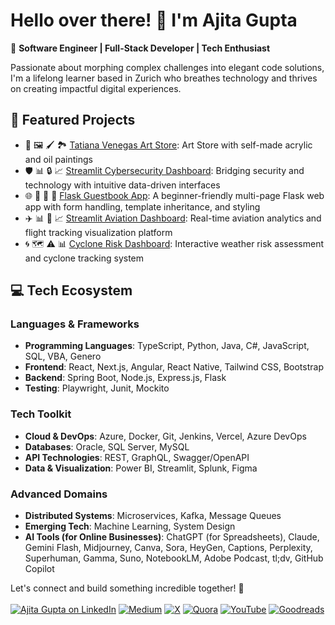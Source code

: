 # Hello over there! 👋 I'm Ajita Gupta

🚀 **Software Engineer | Full-Stack Developer | Tech Enthusiast**

Passionate about morphing complex challenges into elegant code solutions, I'm a lifelong learner based in Zurich who breathes technology and thrives on creating impactful digital experiences. 

## 🌟 Featured Projects
- 🎨 🖼️ 🖌️ 🏞️ [Tatiana Venegas Art Store](https://github.com/ajitagupta/tatianasgallerie): Art Store with self-made acrylic and oil paintings
- 🛡️ 📊 🔒 📈 [Streamlit Cybersecurity Dashboard](https://github.com/ajitagupta/streamlit-cybersecurity-dashboard): Bridging security and technology with intuitive data-driven interfaces
- 🌐 💬 📝 📘 [Flask Guestbook App](https://github.com/ajitagupta/flask-guestbook): A beginner-friendly multi-page Flask web app with form handling, template inheritance, and styling
- ✈️ 📊 🛫 📈 [Streamlit Aviation Dashboard](https://github.com/ajitagupta/streamlit-aviation-dashboard): Real-time aviation analytics and flight tracking visualization platform
- 🌀 🗺️ ⚠️ 📊 [Cyclone Risk Dashboard](https://github.com/ajitagupta/cyclone-risk-dashboard): Interactive weather risk assessment and cyclone tracking system


## 💻 Tech Ecosystem

### Languages & Frameworks
- **Programming Languages**: TypeScript, Python, Java, C#, JavaScript, SQL, VBA, Genero
- **Frontend**: React, Next.js, Angular, React Native, Tailwind CSS, Bootstrap
- **Backend**: Spring Boot, Node.js, Express.js, Flask
- **Testing**: Playwright, Junit, Mockito

### Tech Toolkit
- **Cloud & DevOps**: Azure, Docker, Git, Jenkins, Vercel, Azure DevOps
- **Databases**: Oracle, SQL Server, MySQL
- **API Technologies**: REST, GraphQL, Swagger/OpenAPI
- **Data & Visualization**: Power BI, Streamlit, Splunk, Figma

### Advanced Domains
- **Distributed Systems**: Microservices, Kafka, Message Queues
- **Emerging Tech**: Machine Learning, System Design
- **AI Tools (for Online Businesses)**: ChatGPT (for Spreadsheets), Claude, Gemini Flash, Midjourney, Canva, Sora, HeyGen, Captions, Perplexity, Superhuman, Gamma, Suno, NotebookLM, Adobe Podcast, tl;dv, GitHub Copilot

Let's connect and build something incredible together! 🚀
<br><br>
[![Ajita Gupta on LinkedIn](https://img.shields.io/badge/LinkedIn-0077B5?style=for-the-badge&logo=linkedin&logoColor=white)](https://www.linkedin.com/in/ajita-gupta-430900109/)
[![Medium](https://img.shields.io/badge/Medium-12100E?style=for-the-badge&logo=medium&logoColor=white)](https://medium.com/@ajita-gupta)
[![X](https://img.shields.io/badge/X-%23000000.svg?style=for-the-badge&logo=X&logoColor=white)](https://x.com/AjitaOnX)
[![Quora](https://img.shields.io/badge/Quora-%23B92B27.svg?style=for-the-badge&logo=Quora&logoColor=white)](https://www.quora.com/profile/Ajita-Gupta-19)
[![YouTube](https://img.shields.io/badge/YouTube-red?style=for-the-badge&logo=youtube&logoColor=white)](https://www.youtube.com/@DerKleineProgrammierer)
[![Goodreads](https://img.shields.io/badge/Goodreads-372213?style=for-the-badge&logo=goodreads&logoColor=white)](https://www.goodreads.com/user/show/127390303-ajita-gupta)

<!--
**ajitagupta/ajitagupta** is a ✨ _special_ ✨ repository because its `README.md` (this file) appears on your GitHub profile.


More ideas up and about me:

- 🔭 I last wrote a [streamlit dashboard](https://github.com/ajitagupta/streamlit-cybersecurity-dashboard)
- 🌱 I’m currently learning azure, c#, .net
- 👯 I’m looking to collaborate on anything
- 🤔 I’m looking for help with the UI/UX design
- 💬 Ask me about Java, python, full-stack, computer science, linux
- 📫 How to reach me: LinkedIn
- 😄 Pronouns: she
- ⚡ Fun fact: I love to play
-->
